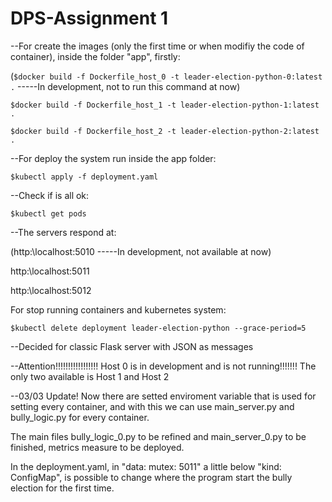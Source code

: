 # DPS-Assignment 1

--For create the images (only the first time or when modifiy the code of container), inside the folder "app", firstly:

(`$docker build -f Dockerfile_host_0 -t leader-election-python-0:latest .` -----In development, not to run this command at now)

`$docker build -f Dockerfile_host_1 -t leader-election-python-1:latest .`

`$docker build -f Dockerfile_host_2 -t leader-election-python-2:latest .`

--For deploy the system run inside the app folder:

`$kubectl apply -f deployment.yaml`

--Check if is all ok:

`$kubectl get pods`

--The servers respond at:

(http:\\localhost:5010 -----In development, not available at now)

http:\\localhost:5011

http:\\localhost:5012

For stop running containers and kubernetes system:

`$kubectl delete deployment leader-election-python --grace-period=5`

--Decided for classic Flask server with JSON as messages

--Attention!!!!!!!!!!!!!!!!! Host 0 is in development and is not running!!!!!!! The only two available is Host 1 and Host 2

--03/03 Update! Now there are setted enviroment variable that is used for setting every container, and with this we can use      main_server.py and bully_logic.py for every container.

The main files bully_logic_0.py to be refined and main_server_0.py to be finished, metrics measure to be deployed.

In the deployment.yaml, in "data: mutex: 5011" a little below "kind: ConfigMap", is possible to change where the program start the bully election for the first time.




